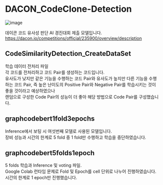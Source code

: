 # DACON_CodeClone-Detection
![image](https://user-images.githubusercontent.com/24906028/173266030-480a2b5b-8ecc-4e5f-a638-9a0452b60818.png)

데이콘 코드 유사성 판단 AI 경진대회 제출 모델입니다.
https://dacon.io/competitions/official/235900/overview/description

## CodeSimilarityDetection_CreateDataSet
학습 데이터 전처리 파일  
각 코드를 전처리하고 코드 Pair를 생성하는 코드입니다.  
유사도가 낮지만 같은 기능을 수행하는 코드 Pair와 유사도가 높지만 다른 기능을 수행하는 코드 Pair, 즉 높은 난이도의 Positive Pair와 Negative Pair를 학습시키는 것이 좋을 것이라고 예상하였으나  
랜덤으로 구성한 Code Pair의 성능이 더 좋아 해당 방법으로 Code Pair를 구성했습니다.  

## graphcodebert1fold3epochs
Inference에서 보팅 시 여섯번째 모델로 사용된 모델입니다.  
장비 성능과 시간의 한계로 5 fold 중 1 fold만 수행하고 학습을 중단하였습니다.

## graphcodebert5folds1epoch
5 folds 학습과 Inference 및 voting 파일.  
Google Colab 런타임 문제로 Fold 및 Epoch를 cell 단위로 나누어 진행하였습니다.  
시간의 한계로 1 epoch만 진행했습니다.
